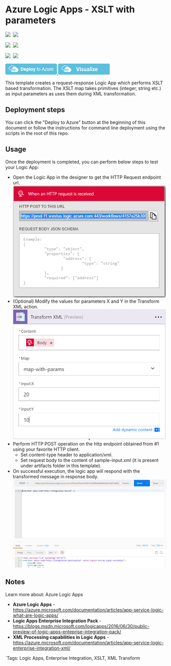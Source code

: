 # Azure Logic Apps - XSLT with parameters

<IMG SRC="https://azbotstorage.blob.core.windows.net/badges/201-logic-app-xslt-with-params/PublicLastTestDate.svg" />&nbsp;
<IMG SRC="https://azbotstorage.blob.core.windows.net/badges/201-logic-app-xslt-with-params/PublicDeployment.svg" />&nbsp;

<IMG SRC="https://azbotstorage.blob.core.windows.net/badges/201-logic-app-xslt-with-params/FairfaxLastTestDate.svg" />&nbsp;
<IMG SRC="https://azbotstorage.blob.core.windows.net/badges/201-logic-app-xslt-with-params/FairfaxDeployment.svg" />&nbsp;

<IMG SRC="https://azbotstorage.blob.core.windows.net/badges/201-logic-app-xslt-with-params/BestPracticeResult.svg" />&nbsp;
<IMG SRC="https://azbotstorage.blob.core.windows.net/badges/201-logic-app-xslt-with-params/CredScanResult.svg" />&nbsp;

<a href="https://portal.azure.com/#create/Microsoft.Template/uri/https%3A%2F%2Fraw.githubusercontent.com%2FAzure%2Fazure-quickstart-templates%2Fmaster%2F201-logic-app-xslt-with-params%2Fazuredeploy.json" target="_blank">
    <img src="https://raw.githubusercontent.com/Azure/azure-quickstart-templates/master/1-CONTRIBUTION-GUIDE/images/deploytoazure.png"/>
</a>
<a href="http://armviz.io/#/?load=https%3A%2F%2Fraw.githubusercontent.com%2FAzure%2Fazure-quickstart-templates%2Fmaster%2F201-logic-app-with-params%2Fazuredeploy.json" target="_blank">
    <img src="https://raw.githubusercontent.com/Azure/azure-quickstart-templates/master/1-CONTRIBUTION-GUIDE/images/visualizebutton.png"/>
</a>

This template creates a request-response Logic App which performs XSLT based transformation. The XSLT map takes primitives (integer, string etc.) as input parameters as uses them during XML transformation.

## Deployment steps

You can click the "Deploy to Azure" button at the beginning of this document or follow the instructions for command line deployment using the scripts in the root of this repo.

## Usage

Once the deployment is completed, you can perform below steps to test your Logic App:
- Open the Logic App in the designer to get the HTTP Request endpoint url.
![Image of HTTP request trigger](https://raw.githubusercontent.com/Azure/azure-quickstart-templates/master/201-logic-app-xslt-with-params/images/http-request-trigger.png "HTTP request trigger")
- (Optional) Modify the values for parameters X and Y in the Transform XML action.
![Image of Transform XML action](https://raw.githubusercontent.com/Azure/azure-quickstart-templates/master/201-logic-app-xslt-with-params/images/transform-xml-action.png "Transform XML action")
- Perform HTTP POST operation on the http endpoint obtained from #1 using your favorite HTTP client.
    - Set content-type header to application/xml.
    - Set request body to the content of sample-input.xml (it is present under artifacts folder in this template).
- On successful execution, the logic app will respond with the transformed message in response body.
![Image of sample request-response](https://raw.githubusercontent.com/Azure/azure-quickstart-templates/master/201-logic-app-xslt-with-params/images/request-response.png "Sample request-response")

## Notes

Learn more about: Azure Logic Apps
* **Azure Logic Apps** - https://azure.microsoft.com/documentation/articles/app-service-logic-what-are-logic-apps/
* **Logic Apps Enterprise Integration Pack** - https://blogs.msdn.microsoft.com/logicapps/2016/06/30/public-preview-of-logic-apps-enteprise-integration-pack/
* **XML Processing capabilities in Logic Apps** - https://azure.microsoft.com/documentation/articles/app-service-logic-enterprise-integration-xml/

`Tags: Logic Apps, Enterprise Integration, XSLT, XML Transform
